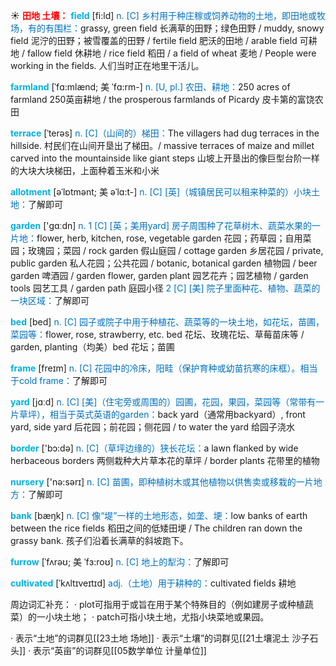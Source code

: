 ☀ <font color="red">**田地 土壤：**</font>
<font color="sky blue">**field**</font> [fi:ld] 
<font color="#0070c0">n. [C] 乡村用于种庄稼或饲养动物的土地，即田地或牧场，有的有围栏：</font>grassy, green field 长满草的田野；绿色田野 / muddy, snowy field 泥泞的田野；被雪覆盖的田野 / fertile field 肥沃的田地 / arable field 可耕地 / fallow field 休耕地 / rice field 稻田 / a field of wheat 麦地 / People were working in the fields. 人们当时正在地里干活儿。
           
<font color="sky blue">**farmland**</font> [ˈfɑ:mlænd; 美 ˈfɑ:rm-]
<font color="#0070c0">n. [U, pl.] 农田、耕地：</font>250 acres of farmland 250英亩耕地 / the prosperous farmlands of Picardy 皮卡第的富饶农田
           
<font color="sky blue">**terrace**</font> [ˈterəs]
<font color="#0070c0">n. [C]（山间的）梯田：</font>The villagers had dug terraces in the hillside. 村民们在山间开垦出了梯田。/ massive terraces of maize and millet carved into the mountainside like giant steps 山坡上开垦出的像巨型台阶一样的大块大块梯田，上面种着玉米和小米           

<font color="sky blue">**allotment**</font> [əˈlɒtmənt; 美 əˈlɑ:t-]
<font color="#0070c0">n. [C] [英]（城镇居民可以租来种菜的）小块土地：</font>了解即可

<font color="sky blue">**garden**</font> ['ɡɑːdn] 
<font color="#0070c0">n. 1 [C] [英；美用yard] 房子周围种了花草树木、蔬菜水果的一片地：</font>flower, herb, kitchen, rose, vegetable garden 花园；药草园；自用菜园；玫瑰园；菜园 / rock garden 假山庭园 / cottage garden 乡居花园 / private, public garden 私人花园；公共花园 / botanic, botanical garden 植物园 / beer garden 啤酒园 / garden flower, garden plant 园艺花卉；园艺植物 / garden tools 园艺工具 / garden path 庭园小径 <font color="#0070c0">2 [C] [美] 院子里面种花、植物、蔬菜的一块区域：</font>了解即可

<font color="sky blue">**bed**</font> [bed] 
<font color="#0070c0">n. [C] 园子或院子中用于种植花、蔬菜等的一块土地，如花坛，苗圃，菜园等：</font>flower, rose, strawberry, etc. bed 花坛、玫瑰花坛、草莓苗床等 / garden, planting（均美）bed 花坛；苗圃
           
<font color="sky blue">**frame**</font> [freɪm]
<font color="#0070c0">n. [C] 花园中的冷床，阳畦（保护育种或幼苗抗寒的床框）。相当于cold frame：</font>了解即可

<font color="sky blue">**yard**</font> [jɑːd] 
<font color="#0070c0">n. [C] [美]（住宅旁或周围的）园圃，花园，果园，菜园等（常带有一片草坪），相当于英式英语的garden：</font>back yard（通常用backyard）, front yard, side yard 后花园；前花园；侧花园 / to water the yard 给园子浇水

<font color="sky blue">**border**</font> ['bɔ:də] 
<font color="#0070c0">n. [C]（草坪边缘的）狭长花坛：</font>a lawn flanked by wide herbaceous borders 两侧栽种大片草本花的草坪 / border plants 花带里的植物

<font color="sky blue">**nursery**</font> ['nə:sərɪ] 
<font color="#0070c0">n. [C] 苗圃，即种植树木或其他植物以供售卖或移栽的一片地方：</font>了解即可

<font color="sky blue">**bank**</font> [bæŋk] 
<font color="#0070c0">n. [C] 像“堤”一样的土地形态，如垄、埂：</font>low banks of earth between the rice fields 稻田之间的低矮田埂 / The children ran down the grassy bank. 孩子们沿着长满草的斜坡跑下。
           
<font color="sky blue">**furrow**</font> [ˈfʌrəʊ; 美 ˈfɜ:roʊ]
<font color="#0070c0">n. [C] 地上的犁沟：</font>了解即可
           
<font color="sky blue">**cultivated**</font> [ˈkʌltɪveɪtɪd]
<font color="#0070c0">adj.（土地）用于耕种的：</font>cultivated fields 耕地

周边词汇补充：
· plot可指用于或旨在用于某个特殊目的（例如建房子或种植蔬菜）的一小块土地；
· patch可指小块土地，尤指小块菜地或果园。
           
· 表示“土地”的词群见[[23土地 场地]]
· 表示“土壤”的词群见[[21土壤泥土 沙子石头]]
· 表示“英亩”的词群见[[05数学单位 计量单位]]
